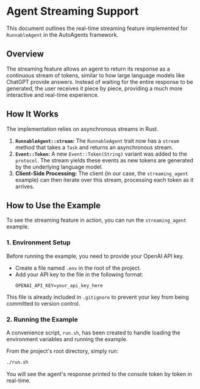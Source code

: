# Agent Streaming Support

This document outlines the real-time streaming feature implemented for `RunnableAgent` in the AutoAgents framework.

## Overview

The streaming feature allows an agent to return its response as a continuous stream of tokens, similar to how large language models like ChatGPT provide answers. Instead of waiting for the entire response to be generated, the user receives it piece by piece, providing a much more interactive and real-time experience.

## How It Works

The implementation relies on asynchronous streams in Rust.

1.  **`RunnableAgent::stream`:** The `RunnableAgent` trait now has a `stream` method that takes a `Task` and returns an asynchronous stream.
2.  **`Event::Token`:** A new `Event::Token(String)` variant was added to the `protocol`. The stream yields these events as new tokens are generated by the underlying language model.
3.  **Client-Side Processing:** The client (in our case, the `streaming_agent` example) can then iterate over this stream, processing each token as it arrives.

## How to Use the Example

To see the streaming feature in action, you can run the `streaming_agent` example.

### 1. Environment Setup

Before running the example, you need to provide your OpenAI API key.

-   Create a file named `.env` in the root of the project.
-   Add your API key to the file in the following format:
    ```
    OPENAI_API_KEY=your_api_key_here
    ```

This file is already included in `.gitignore` to prevent your key from being committed to version control.

### 2. Running the Example

A convenience script, `run.sh`, has been created to handle loading the environment variables and running the example.

From the project's root directory, simply run:

```bash
./run.sh
```

You will see the agent's response printed to the console token by token in real-time.
